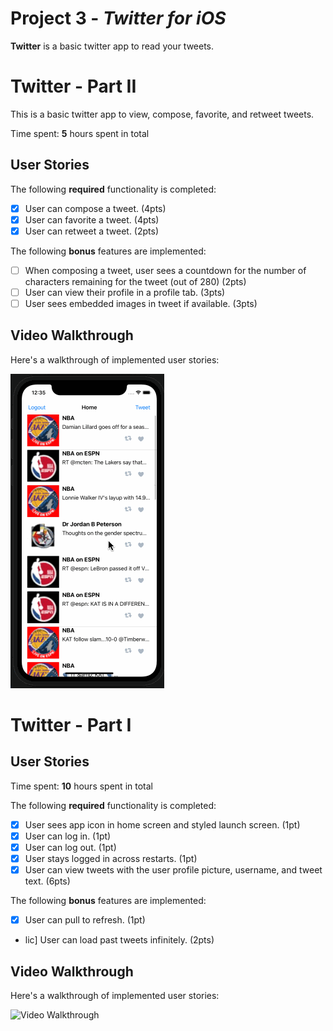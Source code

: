 # Project 3 - *Twitter for iOS*

**Twitter** is a basic twitter app to read your tweets.

# Twitter - Part II

This is a basic twitter app to view, compose, favorite, and retweet tweets.

Time spent: **5** hours spent in total

## User Stories

The following **required** functionality is completed:

- [x] User can compose a tweet. (4pts)
- [x] User can favorite a tweet. (4pts)
- [x] User can retweet a tweet. (2pts)

The following **bonus** features are implemented:

- [ ] When composing a tweet, user sees a countdown for the number of characters remaining for the tweet (out of 280) (2pts)
- [ ] User can view their profile in a profile tab. (3pts)
- [ ] User sees embedded images in tweet if available. (3pts)

## Video Walkthrough

Here's a walkthrough of implemented user stories:

<img src='https://github.com/dcond007/Twitter-iOS/blob/main/Twitter_part_2.gif' title='Video Walkthrough' width='' alt='Video Walkthrough' />


# Twitter - Part I
## User Stories

Time spent: **10** hours spent in total

The following **required** functionality is completed:

- [x] User sees app icon in home screen and styled launch screen. (1pt)
- [x] User can log in. (1pt)
- [x] User can log out. (1pt)
- [x] User stays logged in across restarts. (1pt)
- [x] User can view tweets with the user profile picture, username, and tweet text. (6pts)

The following **bonus** features are implemented:

- [x] User can pull to refresh. (1pt)
- lic] User can load past tweets infinitely. (2pts)

## Video Walkthrough

Here's a walkthrough of implemented user stories:

<img src='https://github.com/dcond007/Twitter_iOS/blob/main/Twitter_part_1.gif' title='Part 1 Walkth' width='' alt='Video Walkthrough' />

